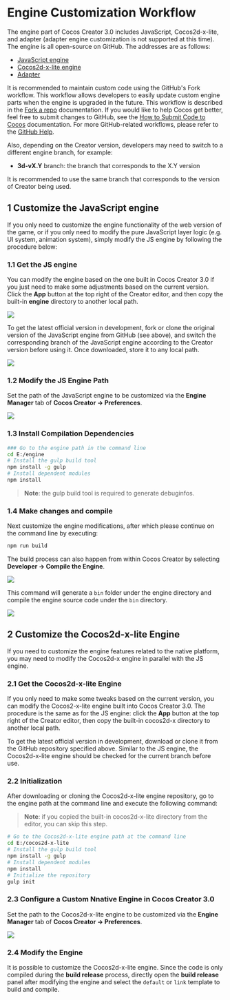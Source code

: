 # Engine Customization Workflow

The engine part of Cocos Creator 3.0 includes JavaScript, Cocos2d-x-lite, and adapter (adapter engine customization is not supported at this time). The engine is all open-source on GitHub. The addresses are as follows:
 
- [JavaScript engine](https://github.com/cocos-creator/engine)
- [Cocos2d-x-lite engine](https://github.com/cocos-creator/cocos2d-x-lite)
- [Adapter](https://github.com/cocos-creator-packages/adapters)

It is recommended to maintain custom code using the GitHub's Fork workflow. This workflow allows developers to easily update custom engine parts when the engine is upgraded in the future. This workflow is described in the [Fork a repo](https://help.github.com/articles/fork-a-repo) documentation. If you would like to help Cocos get better, feel free to submit changes to GitHub, see the [How to Submit Code to Cocos](../../submit-pr/submit-pr.md) documentation. For more GitHub-related workflows, please refer to the [GitHub Help](https://help.github.com).

Also, depending on the Creator version, developers may need to switch to a different engine branch, for example:

- **3d-vX.Y** branch: the branch that corresponds to the X.Y version

It is recommended to use the same branch that corresponds to the version of Creator being used.

## 1 Customize the JavaScript engine

If you only need to customize the engine functionality of the web version of the game, or if you only need to modify the pure JavaScript layer logic (e.g. UI system, animation system), simply modify the JS engine by following the procedure below:

### 1.1 Get the JS engine

You can modify the engine based on the one built in Cocos Creator 3.0 if you just need to make some adjustments based on the current version. Click the **App** button at the top right of the Creator editor, and then copy the built-in **engine** directory to another local path.

![](engine-customization/open-engine.png)

To get the latest official version in development, fork or clone the original version of the JavaScript engine from GitHub (see above), and switch the corresponding branch of the JavaScript engine according to the Creator version before using it. Once downloaded, store it to any local path.

![](engine-customization/download-repo-js.png)

### 1.2 Modify the JS Engine Path

Set the path of the JavaScript engine to be customized via the **Engine Manager** tab of **Cocos Creator -> Preferences**.

![](engine-customization/customJSEngine.png)

### 1.3 Install Compilation Dependencies

```bash
### Go to the engine path in the command line
cd E:/engine
# Install the gulp build tool
npm install -g gulp
# Install dependent modules
npm install
```

> **Note**: the gulp build tool is required to generate debuginfos.

### 1.4 Make changes and compile

Next customize the engine modifications, after which please continue on the command line by executing:

```bash
npm run build
```

The build process can also happen from within Cocos Creator by selecting **Developer -> Compile the Engine**.

![](engine-customization/build.png)

This command will generate a `bin` folder under the engine directory and compile the engine source code under the `bin` directory.

![](engine-customization/bin.png)

## 2 Customize the Cocos2d-x-lite Engine

If you need to customize the engine features related to the native platform, you may need to modify the Cocos2d-x engine in parallel with the JS engine.

### 2.1 Get the Cocos2d-x-lite Engine

If you only need to make some tweaks based on the current version, you can modify the Cocos2-x-lite engine built into Cocos Creator 3.0. The procedure is the same as for the JS engine: click the **App** button at the top right of the Creator editor, then copy the built-in cocos2d-x directory to another local path.

To get the latest official version in development, download or clone it from the GitHub repository specified above. Similar to the JS engine, the Cocos2d-x-lite engine should be checked for the current branch before use.

### 2.2 Initialization

After downloading or cloning the Cocos2d-x-lite engine repository, go to the engine path at the command line and execute the following command:

> **Note**: if you copied the built-in cocos2d-x-lite directory from the editor, you can skip this step.

```bash
# Go to the Cocos2d-x-lite engine path at the command line
cd E:/cocos2d-x-lite
# Install the gulp build tool
npm install -g gulp
# Install dependent modules
npm install
# Initialize the repository
gulp init
```

### 2.3 Configure a Custom Nnative Engine in Cocos Creator 3.0

Set the path to the Cocos2d-x-lite engine to be customized via the **Engine Manager** tab of **Cocos Creator -> Preferences**.

![](engine-customization/custom2DXEngine.png)

### 2.4 Modify the Engine

It is possible to customize the Cocos2d-x-lite engine. Since the code is only compiled during the **build release** process, directly open the **build release** panel after modifying the engine and select the `default` or `link` template to build and compile.
